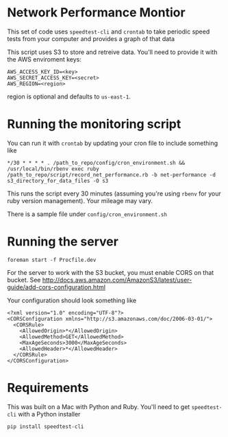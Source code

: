 # Network Performance Montior

This set of code uses `speedtest-cli` and `crontab` to take
periodic speed tests from your computer and provides a
graph of that data

This script uses S3 to store and retreive data.  You'll need to provide
it with the AWS enviroment keys:

```
AWS_ACCESS_KEY_ID=<key>
AWS_SECRET_ACCESS_KEY=<secret>
AWS_REGION=<region>
```
region is optional and defaults to `us-east-1`.

# Running the monitoring script

You can run it with `crontab` by updating your cron file to include something like

```
*/30 * * * * . /path_to_repo/config/cron_environment.sh && /usr/local/bin/rbenv exec ruby /path_to_repo/script/record_net_performance.rb -b net-performance -d s3_directory_for_data_files -O s3
```

This runs the script every 30 minutes (assuming you're using `rbenv` for your ruby version management).  Your mileage may vary.

There is a sample file under `config/cron_environment.sh` 

# Running the server

`foreman start -f Procfile.dev`

For the server to work with the S3 bucket, you must enable CORS on that bucket.  See  http://docs.aws.amazon.com/AmazonS3/latest/user-guide/add-cors-configuration.html

Your configuration should look something like

```
<?xml version="1.0" encoding="UTF-8"?>
<CORSConfiguration xmlns="http://s3.amazonaws.com/doc/2006-03-01/">
  <CORSRule>
    <AllowedOrigin>*</AllowedOrigin>
    <AllowedMethod>GET</AllowedMethod>
    <MaxAgeSeconds>3000</MaxAgeSeconds>
    <AllowedHeader>*</AllowedHeader>
  </CORSRule>
</CORSConfiguration>
```

# Requirements

This was built on a Mac with Python and Ruby.  You'll need to get
`speedtest-cli` with a Python installer

``` pip install speedtest-cli ```
